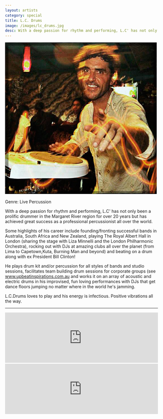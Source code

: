 ```yaml
---
layout: artists
category: special
title: L.C. Drums
image: /images/lc_drums.jpg
desc: With a deep passion for rhythm and performing, L.C' has not only been a prolific drummer in the Margaret River region for over 20 years but has achieved great success as a professional percussionist all over the world.
---
```


![LC Drums](/images/lc_drums.jpg)

Genre: Live Percussion

With a deep passion for rhythm and performing, L.C' has not only been a prolific drummer in the Margaret River region for over 20 years but has achieved great success as a professional percussionist all over the world.

Some highlights of his career include founding/fronting successful bands in Australia, South Africa and New Zealand, playing The Royal Albert Hall in London (sharing the stage with Liza Minnelli and the London Philharmonic Orchestra), rocking out with DJs at amazing clubs all over the planet (from Lima to Capetown,Kuta, Burning Man and beyond) and beating on a drum along with ex President Bill Clinton!

He plays drum kit and/or percussion for all styles of bands and studio sessions, facilitates team building drum sessions for corporate groups (see <a href="www.upbeatinspirations.com.au/">www.upbeatinspirations.com.au</a> and works it on an array of acoustic and electric drums in his improvised, fun loving performances with DJs that get dance floors jumping no matter where in the world he's jamming.

L.C.Drums loves to play and his energy is infectious. Positive vibrations all the way.

----

<iframe width="100%" height="166" scrolling="no" frameborder="no" src="https://w.soundcloud.com/player/?url=http%3A%2F%2Fapi.soundcloud.com%2Ftracks%2F108522296%3Fsecret_token%3Ds-ATmf1"></iframe>

<iframe width="100%" height="166" scrolling="no" frameborder="no" src="https://w.soundcloud.com/player/?url=http%3A%2F%2Fapi.soundcloud.com%2Ftracks%2F108576639%3Fsecret_token%3Ds-fEVIk"></iframe>


